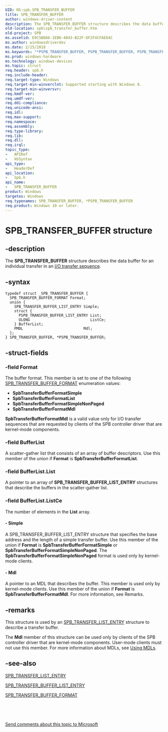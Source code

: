 ```yaml
---
UID: NS:spb.SPB_TRANSFER_BUFFER
title: SPB_TRANSFER_BUFFER
author: windows-driver-content
description: The SPB_TRANSFER_BUFFER structure describes the data buffer for an individual transfer in an I/O transfer sequence.
old-location: spb\spb_transfer_buffer.htm
old-project: SPB
ms.assetid: E9C5B866-1EB0-4043-B22F-DF2F4CFAE64C
ms.author: windowsdriverdev
ms.date: 2/15/2018
ms.keywords: "*PSPB_TRANSFER_BUFFER, PSPB_TRANSFER_BUFFER, PSPB_TRANSFER_BUFFER structure pointer [Buses], SPB.spb_transfer_buffer, SPB_TRANSFER_BUFFER, SPB_TRANSFER_BUFFER structure [Buses], spb/PSPB_TRANSFER_BUFFER, spb/SPB_TRANSFER_BUFFER"
ms.prod: windows-hardware
ms.technology: windows-devices
ms.topic: struct
req.header: spb.h
req.include-header: 
req.target-type: Windows
req.target-min-winverclnt: Supported starting with Windows 8.
req.target-min-winversvr: 
req.kmdf-ver: 
req.umdf-ver: 
req.ddi-compliance: 
req.unicode-ansi: 
req.idl: 
req.max-support: 
req.namespace: 
req.assembly: 
req.type-library: 
req.lib: 
req.dll: 
req.irql: 
topic_type:
-	APIRef
-	kbSyntax
api_type:
-	HeaderDef
api_location:
-	Spb.h
api_name:
-	SPB_TRANSFER_BUFFER
product: Windows
targetos: Windows
req.typenames: SPB_TRANSFER_BUFFER, *PSPB_TRANSFER_BUFFER
req.product: Windows 10 or later.
---
```


# SPB_TRANSFER_BUFFER structure


## -description


The <b>SPB_TRANSFER_BUFFER</b> structure describes the data buffer for an individual transfer in an <a href="https://msdn.microsoft.com/7415DB28-5E93-4F47-B169-7C652969D4C7">I/O transfer sequence</a>.


## -syntax


````
typedef struct _SPB_TRANSFER_BUFFER {
  SPB_TRANSFER_BUFFER_FORMAT Format;
  union {
    SPB_TRANSFER_BUFFER_LIST_ENTRY Simple;
    struct {
      PSPB_TRANSFER_BUFFER_LIST_ENTRY List;
      ULONG                           ListCe;
    } BufferList;
    PMDL                           Mdl;
  };
} SPB_TRANSFER_BUFFER, *PSPB_TRANSFER_BUFFER;
````


## -struct-fields




### -field Format

The buffer format.  This member is set to one of the following <a href="https://msdn.microsoft.com/library/windows/hardware/hh406216">SPB_TRANSFER_BUFFER_FORMAT</a> enumeration values:

<ul>
<li><b>SpbTransferBufferFormatSimple</b></li>
<li><b>SpbTransferBufferFormatList</b></li>
<li><b>SpbTransferBufferFormatSimpleNonPaged</b></li>
<li><b>SpbTransferBufferFormatMdl</b></li>
</ul>
<b>SpbTransferBufferFormatMdl</b> is a valid value only for I/O transfer sequences that are requested by clients of the SPB controller driver that are kernel-mode components.


### -field BufferList

A scatter-gather list that consists of an array of buffer descriptors. Use this member of the union if <b>Format</b> is <b>SpbTransferBufferFormatList</b>.


### -field BufferList.List

A pointer to an array of <b>SPB_TRANSFER_BUFFER_LIST_ENTRY</b> structures that describe the buffers in the scatter-gather list.


### -field BufferList.ListCe

The number of elements in the <b>List</b> array.


#### - Simple

A SPB_TRANSFER_BUFFER_LIST_ENTRY  structure that specifies the base address and the length of a simple transfer buffer. Use this member of the union if <b>Format</b> is <b>SpbTransferBufferFormatSimple</b> or <b>SpbTransferBufferFormatSimpleNonPaged</b>. The <b>SpbTransferBufferFormatSimpleNonPaged</b> format is used only by kernel-mode clients.


#### - Mdl

A pointer to an MDL that describes the buffer. This member is used only by kernel-mode clients. Use this member of the union if <b>Format</b> is <b>SpbTransferBufferFormatMdl</b>. For more information, see Remarks.


## -remarks



This structure is used by an <a href="https://msdn.microsoft.com/library/windows/hardware/hh406223">SPB_TRANSFER_LIST_ENTRY</a> structure to describe a transfer buffer.

The <b>Mdl</b> member of this structure can be used only by clients of the SPB controller driver that are kernel-mode components. User-mode clients must not use this member. For more information about MDLs, see <a href="https://msdn.microsoft.com/library/windows/hardware/ff565421">Using MDLs</a>.




## -see-also

<a href="https://msdn.microsoft.com/library/windows/hardware/hh406223">SPB_TRANSFER_LIST_ENTRY</a>



<a href="https://msdn.microsoft.com/library/windows/hardware/hh406217">SPB_TRANSFER_BUFFER_LIST_ENTRY</a>



<a href="https://msdn.microsoft.com/library/windows/hardware/hh406216">SPB_TRANSFER_BUFFER_FORMAT</a>



 

 

<a href="mailto:wsddocfb@microsoft.com?subject=Documentation%20feedback [SPB\buses]:%20SPB_TRANSFER_BUFFER structure%20 RELEASE:%20(2/15/2018)&amp;body=%0A%0APRIVACY STATEMENT%0A%0AWe use your feedback to improve the documentation. We don't use your email address for any other purpose, and we'll remove your email address from our system after the issue that you're reporting is fixed. While we're working to fix this issue, we might send you an email message to ask for more info. Later, we might also send you an email message to let you know that we've addressed your feedback.%0A%0AFor more info about Microsoft's privacy policy, see http://privacy.microsoft.com/en-us/default.aspx." title="Send comments about this topic to Microsoft">Send comments about this topic to Microsoft</a>

